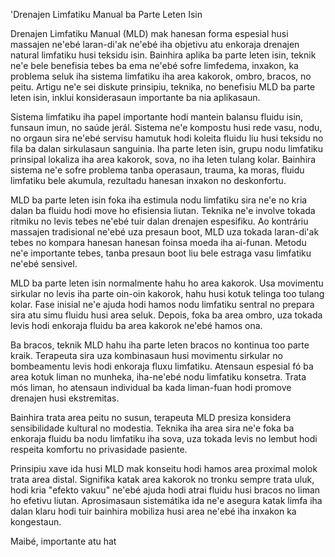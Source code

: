 'Drenajen Limfatiku Manual ba Parte Leten Isin

Drenajen Limfatiku Manual (MLD) mak hanesan forma espesial husi massajen ne'ebé laran-di'ak ne'ebé iha objetivu atu enkoraja drenajen natural limfatiku husi teksidu isin. Bainhira aplika ba parte leten isin, teknik ne'e bele benefisia tebes ba ema ne'ebé sofre limfedema, inxakon, ka problema seluk iha sistema limfatiku iha area kakorok, ombro, bracos, no peitu. Artigu ne'e sei diskute prinsipiu, teknika, no benefisiu MLD ba parte leten isin, inklui konsiderasaun importante ba nia aplikasaun.

Sistema limfatiku iha papel importante hodi mantein balansu fluidu isin, funsaun imun, no saúde jerál. Sistema ne'e kompostu husi rede vasu, nodu, no orgaun sira ne'ebé servisu hamutuk hodi koleita fluidu liu husi teksidu no fila ba dalan sirkulasaun sanguinia. Iha parte leten isin, grupu nodu limfatiku prinsipal lokaliza iha area kakorok, sova, no iha leten tulang kolar. Bainhira sistema ne'e sofre problema tanba operasaun, trauma, ka moras, fluidu limfatiku bele akumula, rezultadu hanesan inxakon no deskonfortu.

MLD ba parte leten isin foka iha estimula nodu limfatiku sira ne'e no kria dalan ba fluidu hodi move ho efisiensia liutan. Teknika ne'e involve tokada ritmiku no levis tebes ne'ebé tuir dalan drenajen espesifiku. Ao kontráriu massajen tradisional ne'ebé uza presaun boot, MLD uza tokada laran-di'ak tebes no kompara hanesan hanesan foinsa moeda iha ai-funan. Metodu ne'e importante tebes, tanba presaun boot liu bele estraga vasu limfatiku ne'ebé sensivel.

MLD ba parte leten isin normalmente hahu ho area kakorok. Usa movimentu sirkular no levis iha parte oin-oin kakorok, hahu husi kotuk telinga too tulang kolar. Fase inisial ne'e ajuda hodi hamos nodu limfatiku sentral no prepara sira atu simu fluidu husi area seluk. Depois, foka ba area ombro, uza tokada levis hodi enkoraja fluidu ba area kakorok ne'ebé hamos ona.

Ba bracos, teknik MLD hahu iha parte leten bracos no kontinua too parte kraik. Terapeuta sira uza kombinasaun husi movimentu sirkular no bombeamentu levis hodi enkoraja fluxu limfatiku. Atensaun espesial fó ba area kotuk liman no munheka, iha-ne'ebé nodu limfatiku konsetra. Trata mós liman, ho atensaun individual ba kada liman-fuan hodi promove drenajen husi ekstremitas.

Bainhira trata area peitu no susun, terapeuta MLD presiza konsidera sensibilidade kultural no modestia. Teknika iha area sira ne'e foka ba enkoraja fluidu ba nodu limfatiku iha sova, uza tokada levis no lembut hodi respeita komfortu no privasidade pasiente.

Prinsipiu xave ida husi MLD mak konseitu hodi hamos area proximal molok trata area distal. Signifika katak area kakorok no tronku sempre trata uluk, hodi kria "efekto vakuu" ne'ebé ajuda hodi atrai fluidu husi bracos no liman ho efetivu liutan. Aprosimasaun sistemátika ida ne'e asegura katak limfa iha dalan klaru hodi tuir bainhira mobiliza husi area ne'ebé iha inxakon ka kongestaun.

Maibé, importante atu hat